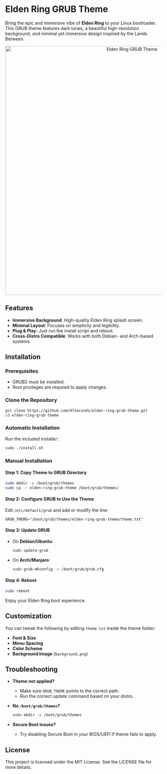# Elden Ring GRUB Theme

Bring the epic and immersive vibe of **Elden Ring** to your Linux bootloader. This GRUB theme features dark tones, a beautiful high-resolution background, and minimal yet immersive design inspired by the Lands Between.

<div align="center">
  <img src="screenshot.png" alt="Elden Ring GRUB Theme" width="800">
</div>

## Features

- **Immersive Background**: High-quality Elden Ring splash screen.
- **Minimal Layout**: Focuses on simplicity and legibility.
- **Plug & Play**: Just run the install script and reboot.
- **Cross-Distro Compatible**: Works with both Debian- and Arch-based systems.

## Installation

### Prerequisites

- GRUB2 must be installed.
- Root privileges are required to apply changes.

### Clone the Repository

```bash
git clone https://github.com/47seconds/elden-ring-grub-theme.git
cd elden-ring-grub-theme
````

### Automatic Installation

Run the included installer:

```bash
sudo ./install.sh
```

### Manual Installation

#### Step 1: Copy Theme to GRUB Directory

```bash
sudo mkdir -p /boot/grub/themes
sudo cp -r elden-ring-grub-theme /boot/grub/themes/
```

#### Step 2: Configure GRUB to Use the Theme

Edit `/etc/default/grub` and add or modify the line:

```plaintext
GRUB_THEME="/boot/grub/themes/elden-ring-grub-theme/theme.txt"
```

#### Step 3: Update GRUB

* On **Debian/Ubuntu**:

  ```bash
  sudo update-grub
  ```

* On **Arch/Manjaro**:

  ```bash
  sudo grub-mkconfig -o /boot/grub/grub.cfg
  ```

#### Step 4: Reboot

```bash
sudo reboot
```

Enjoy your Elden Ring boot experience.

## Customization

You can tweak the following by editing `theme.txt` inside the theme folder:

* **Font & Size**
* **Menu Spacing**
* **Color Scheme**
* **Background Image** (`background.png`)

## Troubleshooting

* **Theme not applied?**

  * Make sure `GRUB_THEME` points to the correct path.
  * Run the correct update command based on your distro.

* **No `/boot/grub/themes`?**

  ```bash
  sudo mkdir -p /boot/grub/themes
  ```

* **Secure Boot Issues?**

  * Try disabling Secure Boot in your BIOS/UEFI if theme fails to apply.

## License

This project is licensed under the MIT License. See the LICENSE file for more details.